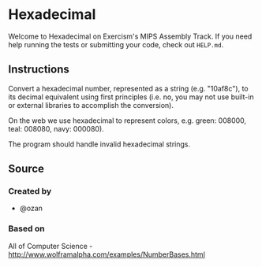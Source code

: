 # Hexadecimal

Welcome to Hexadecimal on Exercism's MIPS Assembly Track.
If you need help running the tests or submitting your code, check out `HELP.md`.

## Instructions

Convert a hexadecimal number, represented as a string (e.g. "10af8c"), to its decimal equivalent using first principles (i.e. no, you may not use built-in or external libraries to accomplish the conversion).

On the web we use hexadecimal to represent colors, e.g. green: 008000,
teal: 008080, navy: 000080).

The program should handle invalid hexadecimal strings.

## Source

### Created by

- @ozan

### Based on

All of Computer Science - http://www.wolframalpha.com/examples/NumberBases.html